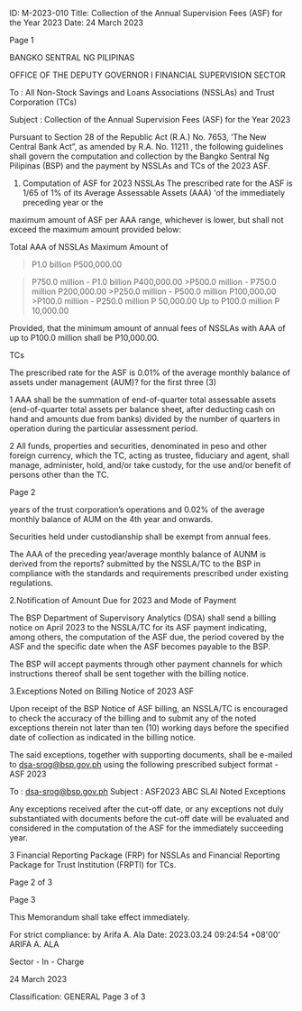 ID: M-2023-010
Title: Collection of the Annual Supervision Fees (ASF) for the Year 2023
Date: 24 March 2023

Page 1

BANGKO SENTRAL NG PILIPINAS

OFFICE OF THE DEPUTY GOVERNOR I FINANCIAL SUPERVISION SECTOR

To : All Non-Stock Savings and Loans Associations (NSSLAs) and Trust Corporation (TCs)

Subject : Collection of the Annual Supervision Fees (ASF) for the Year 2023

Pursuant to Section 28 of the Republic Act (R.A.) No. 7653, ‘The New Central Bank Act”, as amended by R.A. No. 11211 , the following guidelines shall govern the computation and collection by the Bangko Sentral Ng Pilipinas (BSP) and the payment by NSSLAs and TCs of the 2023 ASF.

1. Computation of ASF for 2023 NSSLAs The prescribed rate for the ASF is 1/65 of 1% of its Average Assessable Assets (AAA) 'of the immediately preceding year or the

maximum amount of ASF per AAA range, whichever is lower, but shall not exceed the maximum amount provided below:

Total AAA of NSSLAs Maximum Amount of

>P1.0 billion P500,000.00

>P750.0 million - P1.0 billion P400,000.00 >P500.0 million - P750.0 million P200,000.00 >P250.0 million - P500.0 million P100,000.00 >P100.0 million - P250.0 million P 50,000.00 Up to P100.0 million P 10,000.00

Provided, that the minimum amount of annual fees of NSSLAs with AAA of up to P100.0 million shall be P10,000.00.

TCs

The prescribed rate for the ASF is 0.01% of the average monthly balance of assets under management (AUM)? for the first three (3)

1 AAA shall be the summation of end-of-quarter total assessable assets (end-of-quarter total assets per balance sheet, after deducting cash on hand and amounts due from banks) divided by the number of quarters in operation during the particular assessment period.

2 All funds, properties and securities, denominated in peso and other foreign currency, which the TC, acting as trustee, fiduciary and agent, shall manage, administer, hold, and/or take custody, for the use and/or benefit of persons other than the TC.

Page 2

years of the trust corporation’s operations and 0.02% of the average monthly balance of AUM on the 4th year and onwards.

Securities held under custodianship shall be exempt from annual fees.

The AAA of the preceding year/average monthly balance of AUNM is derived from the reports? submitted by the NSSLA/TC to the BSP in compliance with the standards and requirements prescribed under existing regulations.

2.Notification of Amount Due for 2023 and Mode of Payment

The BSP Department of Supervisory Analytics (DSA) shall send a billing notice on April 2023 to the NSSLA/TC for its ASF payment indicating, among others, the computation of the ASF due, the period covered by the ASF and the specific date when the ASF becomes payable to the BSP.

The BSP will accept payments through other payment channels for which instructions thereof shall be sent together with the billing notice.

3.Exceptions Noted on Billing Notice of 2023 ASF

Upon receipt of the BSP Notice of ASF billing, an NSSLA/TC is encouraged to check the accuracy of the billing and to submit any of the noted exceptions therein not later than ten (10) working days before the specified date of collection as indicated in the billing notice.

The said exceptions, together with supporting documents, shall be e-mailed to dsa-srog@bsp.gov.ph using the following prescribed subject format - ASF 2023 <space> <BSFI Name> <space> <Noted Exceptions>

To : dsa-srog@bsp.gov.ph Subject : ASF2023 ABC SLAI Noted Exceptions

Any exceptions received after the cut-off date, or any exceptions not duly substantiated with documents before the cut-off date will be evaluated and considered in the computation of the ASF for the immediately succeeding year.

3 Financial Reporting Package (FRP) for NSSLAs and Financial Reporting Package for Trust Institution (FRPTI) for TCs.

Page 2 of 3

Page 3

This Memorandum shall take effect immediately.

For strict compliance: by Arifa A. Ala Date: 2023.03.24 09:24:54 +08'00' ARIFA A. ALA

Sector - In - Charge

24 March 2023

Classification: GENERAL Page 3 of 3